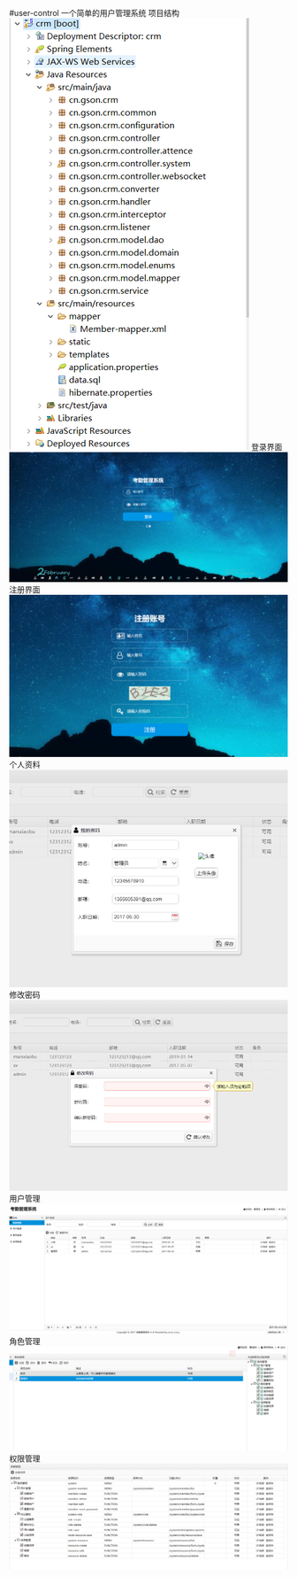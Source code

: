 #user-control
一个简单的用户管理系统
项目结构<br/>
![image](https://github.com/mars0520/user-control/blob/master/q8.jpg)
登录界面
![image](https://github.com/mars0520/user-control/blob/master/q1.jpg)
注册界面
![image](https://github.com/mars0520/user-control/blob/master/q7.jpg)
个人资料
![image](https://github.com/mars0520/user-control/blob/master/q3.jpg)
修改密码
![image](https://github.com/mars0520/user-control/blob/master/q4.jpg)
用户管理
![image](https://github.com/mars0520/user-control/blob/master/q2.jpg)
角色管理
![image](https://github.com/mars0520/user-control/blob/master/q5.jpg)
权限管理
![image](https://github.com/mars0520/user-control/blob/master/q6.jpg)
